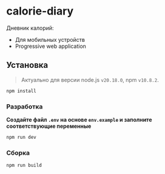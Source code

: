 # calorie-diary

Дневник калорий:

- Для мобильных устройств
- Progressive web application

## Установка

> Актуально для версии node.js `v20.18.0`, npm `v10.8.2`.

```sh
npm install
```

### Разработка

**Создайте файл `.env` на основе `env.example` и заполните соответствующие переменные**

```sh
npm run dev
```

### Сборка

```sh
npm run build
```
